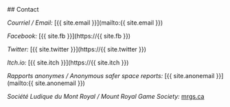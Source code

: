 <div class="row">
<section id="contact" class="content-section text-center">
<div class="col-lg-8 col-lg-offset-2" markdown="1">
## Contact

*Courriel / Email:* [{{ site.email }}](mailto:{{ site.email }})

*Facebook:* [{{ site.fb }}](https://{{ site.fb }})

*Twitter:* [{{ site.twitter }}](https://{{ site.twitter }})

*Itch.io:* [{{ site.itch }}](https://{{ site.itch }})

*Rapports anonymes / Anonymous safer space reports:* [{{ site.anonemail }}](mailto:{{ site.anonemail }})

*Société Ludique du Mont Royal / Mount Royal Game Society:* [mrgs.ca](http://mrgs.ca/)


